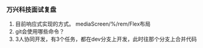 ### 万兴科技面试复盘

1. 目前响应式实现的方式。
   mediaScreen/%/rem/Flex布局
2. git会使用哪些命令？
3. 3人协同开发，有3个任务，都在dev分支上开发，此时往那个分支上合并代码


